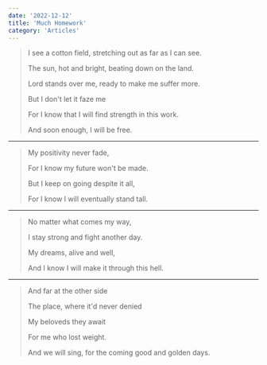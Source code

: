 ```yaml
---
date: '2022-12-12'
title: 'Much Homework'
category: 'Articles'
---
```


>I see a cotton field, stretching out as far as I can see.
>
>The sun, hot and bright, beating down on the land.
>
>Lord stands over me, ready to make me suffer more.
>
>But I don't let it faze me
>
>For I know that I will find strength in this work.
>
>And soon enough, I will be free.

---

>My positivity never fade,
>
>For I know my future won't be made.
>
>But I keep on going despite it all,
>
>For I know I will eventually stand tall.

---

>No matter what comes my way, 
>
>I stay strong and fight another day. 
>
>My dreams, alive and well, 
>
>And I know I will make it through this hell.

---

>And far at the other side
>
>The place, where it'd never denied
>
>My beloveds they await
>
>For me who lost weight.
>
>And we will sing, for the coming good and golden days.